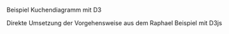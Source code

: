 Beispiel Kuchendiagramm mit D3

Direkte Umsetzung der Vorgehensweise aus dem Raphael Beispiel mit D3js